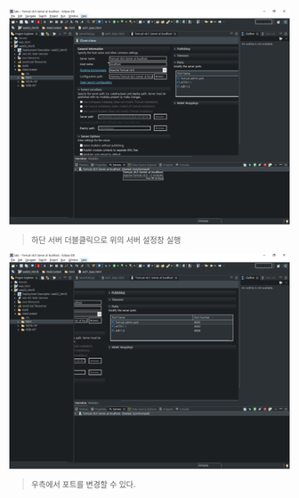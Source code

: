 ![image-20200107094727085](./Image/image-20200107094727085.png)

> 하단 서버 더블클릭으로 위의 서버 설정창 실행



![image-20200107094841084](./Image/image-20200107094841084.png)

> 우측에서 포트를 변경할 수 있다.